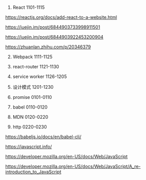 1. React 1101-1115

https://reactjs.org/docs/add-react-to-a-website.html

https://juejin.im/post/6844903733998911501

https://juejin.im/post/6844903922453200904

https://zhuanlan.zhihu.com/p/20346379

2. Webpack 1111-1125

3. react-router 1121-1130

4. service worker 1126-1205

5. 设计模式 1201-1230

6. promise 0101-0110

7. babel 0110-0120

8. MDN 0120-0220

9. http 0220-0230

https://babeljs.io/docs/en/babel-cli/

https://javascript.info/

https://developer.mozilla.org/en-US/docs/Web/JavaScript

https://developer.mozilla.org/en-US/docs/Web/JavaScript/A_re-introduction_to_JavaScript
